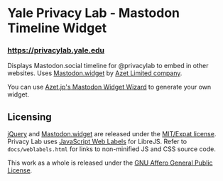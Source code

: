 # Yale Privacy Lab - Mastodon Timeline Widget
### https://privacylab.yale.edu

Displays Mastodon.social timeline for @privacylab to embed in other websites. Uses [Mastodon.widget](https://github.com/AzetJP/mastodon-timeline-widget) by [Azet Limited company](http://www.azet.jp/mastodon.wizard/wizard_en.html).

You can use [Azet.jp's Mastodon Widget Wizard](http://www.azet.jp/mastodon.wizard/wizard_en.html) to generate your own widget.

## Licensing

[jQuery](https://jquery.com/) and [Mastodon.widget](https://github.com/AzetJP/mastodon-timeline-widget) are released under the [MIT/Expat license](https://opensource.org/licenses/MIT).  Privacy Lab uses [JavaScript Web Labels](https://www.gnu.org/software/librejs/manual/librejs.html#JavaScript-Web-Labels) for LibreJS.  Refer to `docs/weblabels.html` for links to non-minified JS and CSS source code.

This work as a whole is released under the [GNU Affero General Public License](https://www.gnu.org/licenses/agpl-3.0.en.html).
